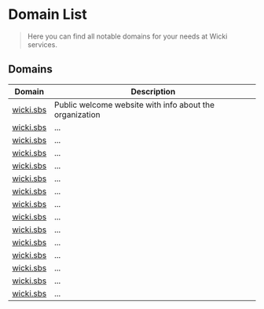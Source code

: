 # Domain List

> Here you can find all notable domains for your needs at Wicki services.

## Domains

| Domain                         | Description                                             |
|--------------------------------|---------------------------------------------------------|
| [wicki.sbs](https://wicki.sbs) | Public welcome website with info about the organization |
| [wicki.sbs](https://wicki.sbs) | ...                                                     |
| [wicki.sbs](https://wicki.sbs) | ...                                                     |
| [wicki.sbs](https://wicki.sbs) | ...                                                     |
| [wicki.sbs](https://wicki.sbs) | ...                                                     || [wicki.sbs](https://wicki.sbs) | ...                                                     |
| [wicki.sbs](https://wicki.sbs) | ...                                                     |
| [wicki.sbs](https://wicki.sbs) | ...                                                     |
| [wicki.sbs](https://wicki.sbs) | ...                                                     |
| [wicki.sbs](https://wicki.sbs) | ...                                                     |
| [wicki.sbs](https://wicki.sbs) | ...                                                     |
| [wicki.sbs](https://wicki.sbs) | ...                                                     |
| [wicki.sbs](https://wicki.sbs) | ...                                                     |
| [wicki.sbs](https://wicki.sbs) | ...                                                     |
| [wicki.sbs](https://wicki.sbs) | ...                                                     |
| [wicki.sbs](https://wicki.sbs) | ...                                                     |
